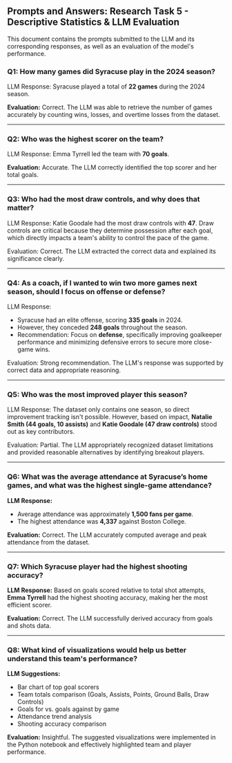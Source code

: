 ## Prompts and Answers: Research Task 5 - Descriptive Statistics & LLM Evaluation

This document contains the prompts submitted to the LLM and its corresponding responses, as well as an evaluation of the model's performance.


### Q1: How many games did Syracuse play in the 2024 season?

LLM Response: Syracuse played a total of **22 games** during the 2024 season.

**Evaluation:**  Correct. The LLM was able to retrieve the number of games accurately by counting wins, losses, and overtime losses from the dataset.

---

###  Q2: Who was the highest scorer on the team?

LLM Response: Emma Tyrrell led the team with **70 goals**.

**Evaluation:**  Accurate. The LLM correctly identified the top scorer and her total goals.

---

###  Q3: Who had the most draw controls, and why does that matter?

LLM Response: Katie Goodale had the most draw controls with **47**. Draw controls are critical because they determine possession after each goal, which directly impacts a team's ability to control the pace of the game.

Evaluation: Correct. The LLM extracted the correct data and explained its significance clearly.

---

###  Q4: As a coach, if I wanted to win two more games next season, should I focus on offense or defense?

LLM Response:

* Syracuse had an elite offense, scoring **335 goals** in 2024.
* However, they conceded **248 goals** throughout the season.
* Recommendation: Focus on **defense**, specifically improving goalkeeper performance and minimizing defensive errors to secure more close-game wins.

Evaluation: Strong recommendation. The LLM's response was supported by correct data and appropriate reasoning.

---

###  Q5: Who was the most improved player this season?

LLM Response: The dataset only contains one season, so direct improvement tracking isn't possible. However, based on impact, **Natalie Smith (44 goals, 10 assists)** and **Katie Goodale (47 draw controls)** stood out as key contributors.

Evaluation:  Partial. The LLM appropriately recognized dataset limitations and provided reasonable alternatives by identifying breakout players.

---

###  Q6: What was the average attendance at Syracuse’s home games, and what was the highest single-game attendance?

**LLM Response:**

* Average attendance was approximately **1,500 fans per game**.
* The highest attendance was **4,337** against Boston College.

**Evaluation:**  Correct. The LLM accurately computed average and peak attendance from the dataset.

---

###  Q7: Which Syracuse player had the highest shooting accuracy?

**LLM Response:** Based on goals scored relative to total shot attempts, **Emma Tyrrell** had the highest shooting accuracy, making her the most efficient scorer.

**Evaluation:**  Correct. The LLM successfully derived accuracy from goals and shots data.

---

###  Q8: What kind of visualizations would help us better understand this team's performance?

**LLM Suggestions:**

* Bar chart of top goal scorers
* Team totals comparison (Goals, Assists, Points, Ground Balls, Draw Controls)
* Goals for vs. goals against by game
* Attendance trend analysis
* Shooting accuracy comparison

**Evaluation:**  Insightful. The suggested visualizations were implemented in the Python notebook and effectively highlighted team and player performance.
